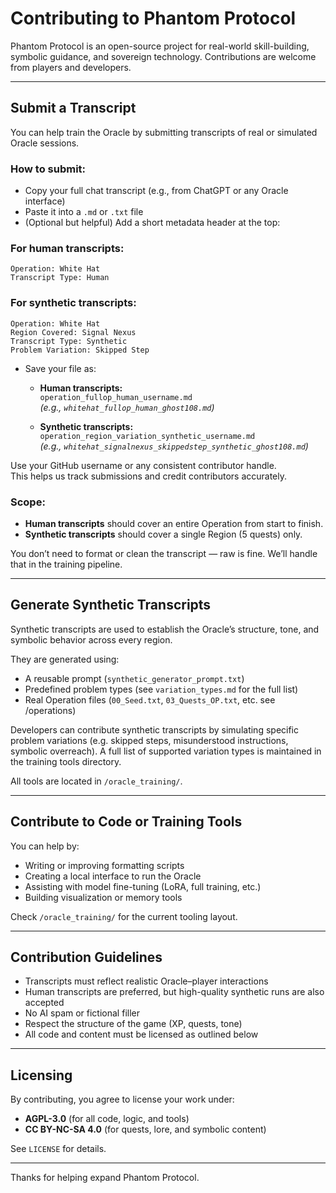# Contributing to Phantom Protocol

Phantom Protocol is an open-source project for real-world skill-building, symbolic guidance, and sovereign technology. Contributions are welcome from players and developers.

---

## Submit a Transcript

You can help train the Oracle by submitting transcripts of real or simulated Oracle sessions.

### How to submit:
- Copy your full chat transcript (e.g., from ChatGPT or any Oracle interface)
- Paste it into a `.md` or `.txt` file
- (Optional but helpful) Add a short metadata header at the top:

### For human transcripts:
```plaintext
Operation: White Hat  
Transcript Type: Human
```

### For synthetic transcripts:
```plaintext
Operation: White Hat  
Region Covered: Signal Nexus  
Transcript Type: Synthetic  
Problem Variation: Skipped Step
```

- Save your file as:

  - **Human transcripts:**  
    `operation_fullop_human_username.md`  
    _(e.g., `whitehat_fullop_human_ghost108.md`)_

  - **Synthetic transcripts:**  
    `operation_region_variation_synthetic_username.md`  
    _(e.g., `whitehat_signalnexus_skippedstep_synthetic_ghost108.md`)_

Use your GitHub username or any consistent contributor handle.  
This helps us track submissions and credit contributors accurately.


### Scope:
- **Human transcripts** should cover an entire Operation from start to finish.
- **Synthetic transcripts** should cover a single Region (5 quests) only.

You don’t need to format or clean the transcript — raw is fine. We’ll handle that in the training pipeline.

---

## Generate Synthetic Transcripts

Synthetic transcripts are used to establish the Oracle’s structure, tone, and symbolic behavior across every region.

They are generated using:
- A reusable prompt (`synthetic_generator_prompt.txt`)
- Predefined problem types (see `variation_types.md` for the full list)
- Real Operation files (`00_Seed.txt`, `03_Quests_OP.txt`, etc. see /operations)

Developers can contribute synthetic transcripts by simulating specific problem variations (e.g. skipped steps, misunderstood instructions, symbolic overreach). A full list of supported variation types is maintained in the training tools directory.

All tools are located in `/oracle_training/`.

---

## Contribute to Code or Training Tools

You can help by:
- Writing or improving formatting scripts  
- Creating a local interface to run the Oracle  
- Assisting with model fine-tuning (LoRA, full training, etc.)  
- Building visualization or memory tools  

Check `/oracle_training/` for the current tooling layout.

---

## Contribution Guidelines

- Transcripts must reflect realistic Oracle–player interactions  
- Human transcripts are preferred, but high-quality synthetic runs are also accepted  
- No AI spam or fictional filler  
- Respect the structure of the game (XP, quests, tone)  
- All code and content must be licensed as outlined below

---

## Licensing

By contributing, you agree to license your work under:

- **AGPL-3.0** (for all code, logic, and tools)  
- **CC BY-NC-SA 4.0** (for quests, lore, and symbolic content)

See `LICENSE` for details.

---

Thanks for helping expand Phantom Protocol.
